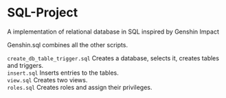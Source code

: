 # SQL-Project
A implementation of relational database in SQL inspired by Genshin Impact

Genshin.sql combines all the other scripts.

`create_db_table_trigger.sql` Creates a database, selects it, creates tables and triggers.  
`insert.sql` Inserts entries to the tables.  
`view.sql` Creates two views.  
`roles.sql` Creates roles and assign their privileges.

